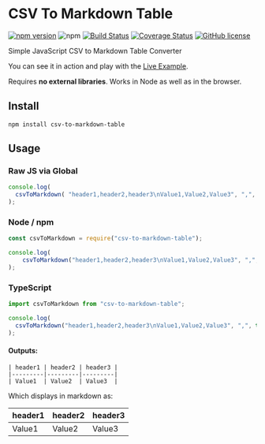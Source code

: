 # CSV To Markdown Table

[![npm version](https://badge.fury.io/js/csv-to-markdown-table.svg)](https://badge.fury.io/js/csv-to-markdown-table)
![npm](https://img.shields.io/npm/dt/csv-to-markdown-table.svg?color=blue)
[![Build Status](https://travis-ci.org/donatj/CsvToMarkdownTable.svg?branch=master)](https://travis-ci.org/donatj/CsvToMarkdownTable)
[![Coverage Status](https://coveralls.io/repos/github/donatj/CsvToMarkdownTable/badge.svg?branch=master)](https://coveralls.io/github/donatj/CsvToMarkdownTable?branch=master)
[![GitHub license](https://img.shields.io/badge/license-MIT-blue.svg)](https://raw.githubusercontent.com/donatj/csvtomarkdowntable/master/LICENSE.md)

Simple JavaScript CSV to Markdown Table Converter

You can see it in action and play with the [Live Example](https://donatstudios.com/CsvToMarkdownTable).

Requires **no external libraries**. Works in Node as well as in the browser.

## Install

```
npm install csv-to-markdown-table
```

## Usage

### Raw JS via Global

```js
console.log(
  csvToMarkdown( "header1,header2,header3\nValue1,Value2,Value3", ",", true)
);
```

### Node / npm

```js
const csvToMarkdown = require("csv-to-markdown-table");

console.log(
	csvToMarkdown("header1,header2,header3\nValue1,Value2,Value3", ",", true)
);
```

### TypeScript

```ts
import csvToMarkdown from "csv-to-markdown-table";

console.log(
  csvToMarkdown("header1,header2,header3\nValue1,Value2,Value3", ",", true)
);
```

#### Outputs:

```
| header1 | header2 | header3 | 
|---------|---------|---------| 
| Value1  | Value2  | Value3  | 
```

Which displays in markdown as:

| header1 | header2 | header3 | 
|---------|---------|---------| 
| Value1  | Value2  | Value3  | 
